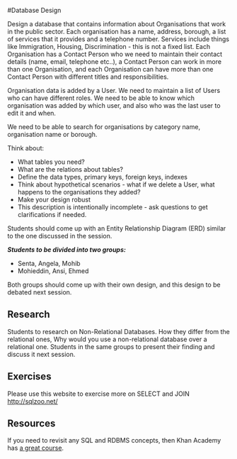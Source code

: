 #Database Design

Design a database that contains information about Organisations that work in the public sector. Each organisation has a name, address, borough, a list of services that it provides and a telephone number. Services include things like Immigration, Housing, Discrimination - this is not a fixed list. Each Organisation has a Contact Person who we need to maintain their contact details (name, email, telephone etc..), a Contact Person can work in more than one Organisation, and each Organisation can have more than one Contact Person with different titles and responsibilities.

Organisation data is added by a User. We need to maintain a list of Users who can have different roles. We need to be able to know which organisation was added by which user, and also who was the last user to edit it and when.

We need to be able to search for organisations by category name, organisation name or borough.

Think about:
- What tables you need?
- What are the relations about tables?
- Define the data types, primary keys, foreign keys, indexes
- Think about hypothetical scenarios - what if we delete a User, what happens to the organisations they added?
- Make your design robust
- This description is intentionally incomplete - ask questions to get clarifications if needed. 


Students should come up with an Entity Relationship Diagram (ERD) similar to the one discussed in the session.  

_**Students to be divided into two groups:**_
- Senta, Angela, Mohib
- Mohieddin, Ansi, Ehmed

Both groups should come up with their own design, and this design to be debated next session.

## Research

Students to research on Non-Relational Databases. How they differ from the relational ones, Why would you use a non-relational database over a relational one.
Students in the same groups to present their finding and discuss it next session. 


## Exercises

Please use this website to exercise more on SELECT and JOIN
http://sqlzoo.net/


## Resources

If you need to revisit any SQL and RDBMS concepts, then Khan Academy has [a great course](https://www.khanacademy.org/computing/computer-programming/sql).
